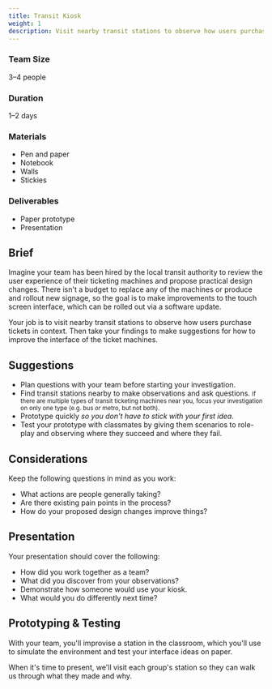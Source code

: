 ```yaml
---
title: Transit Kiosk
weight: 1
description: Visit nearby transit stations to observe how users purchase tickets in context, then take your findings to make suggestions for how to improve the interface of the ticket machines.
---
```


<div class="row">
  <div>

  ### Team Size

  3–4 people

  ### Duration

  1–2 days

  </div>

  <div>

  ### Materials

  * Pen and paper
  * Notebook
  * Walls
  * Stickies

  </div>

  <div>

  ### Deliverables

  * Paper prototype
  * Presentation

  </div>
</div>


## Brief

Imagine your team has been hired by the local transit authority to review the user experience of their ticketing machines and propose practical design changes. There isn't a budget to replace any of the machines or produce and rollout new signage, so the goal is to make improvements to the touch screen interface, which can be rolled out via a software update.

Your job is to visit nearby transit stations to observe how users purchase tickets in context. Then take your findings to make suggestions for how to improve the interface of the ticket machines.


## Suggestions

* Plan questions with your team before starting your investigation.
* Find transit stations nearby to make observations and ask questions.
  <small>If there are multiple types of transit ticketing machines near you, focus your investigation on only one type (e.g. bus *or* metro, but not both).</small>
* Prototype quickly *so you don't have to stick with your first idea*.
* Test your prototype with classmates by giving them scenarios to role-play and observing where they succeed and where they fail.


## Considerations

Keep the following questions in mind as you work:

* What actions are people generally taking?
* Are there existing pain points in the process?
* How do your proposed design changes improve things?


## Presentation

Your presentation should cover the following:

* How did you work together as a team?
* What did you discover from your observations?
* Demonstrate how someone would use your kiosk.
* What would you do differently next time?

## Prototyping & Testing

With your team, you'll improvise a station in the classroom, which you'll use to simulate the environment and test your interface ideas on paper.

When it's time to present, we'll visit each group's station so they can walk us through what they made and why.
